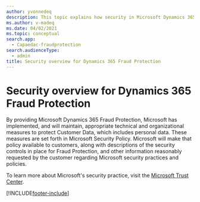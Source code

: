 ```yaml
---
author: yvonnedeq
description: This topic explains how security in Microsoft Dynamics 365 Fraud Protection is implemented.
ms.author: v-madeq
ms.date: 04/02/2021
ms.topic: conceptual
search.app: 
  - Capaedac-fraudprotection
search.audienceType:
  - admin
title: Security overview for Dynamics 365 Fraud Protection
---
```


# Security overview for Dynamics 365 Fraud Protection

By providing Microsoft Dynamics 365 Fraud Protection, Microsoft has implemented, and will maintain, appropriate technical and organizational measures to protect Customer Data, which includes personal data. These measures are set forth in Microsoft Security Policy. Microsoft will make that policy available to customers, along with descriptions of the security controls in place for Fraud Protection, and other information reasonably requested by the customer regarding Microsoft security practices and policies. 

To learn more about Microsoft's security practice, visit the [Microsoft Trust Center](https://www.microsoft.com/en-us/trust-center). 



[!INCLUDE[footer-include](includes/footer-banner.md)]
